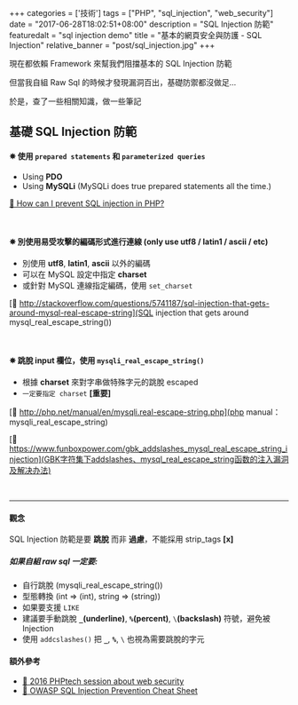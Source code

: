 +++
categories = ['技術']
tags = ["PHP", "sql_injection", "web_security"]
date = "2017-06-28T18:02:51+08:00"
description = "SQL Injection 防範"
featuredalt = "sql injection demo"
title = "基本的網頁安全與防護 - SQL Injection"
relative_banner = "post/sql_injection.jpg"
+++

現在都依賴 Framework 來幫我們阻擋基本的 SQL Injection 防範

但當我自組 Raw Sql 的時候才發現漏洞百出，基礎防禦都沒做足...

於是，查了一些相關知識，做一些筆記
<!--more-->

## 基礎 SQL Injection 防範

#### ✵ 使用 `prepared statements` 和 `parameterized queries`
* Using __PDO__
* Using __MySQLi__ (MySQLi does true prepared statements all the time.)

[🔗  How can I prevent SQL injection in PHP?](http://stackoverflow.com/questions/60174/how-can-i-prevent-sql-injection-in-php?rq=1)

<br>

#### ✵ 別使用易受攻擊的編碼形式進行連線 (only use utf8 / latin1 / ascii / etc)
* 別使用 __utf8__, __latin1__, __ascii__ 以外的編碼
* 可以在 MySQL 設定中指定 __charset__
* 或針對 MySQL 連線指定編碼，使用 `set_charset`

[🔗  http://stackoverflow.com/questions/5741187/sql-injection-that-gets-around-mysql-real-escape-string](SQL injection that gets around mysql_real_escape_string())

<br>

#### ✵ 跳脫 input 欄位，使用 `mysqli_real_escape_string()`
* 根據 __charset__ 來對字串做特殊字元的跳脫 escaped
* `一定要指定 charset` __[重要]__

[🔗  http://php.net/manual/en/mysqli.real-escape-string.php](php manual：mysqli_real_escape_string)

[🔗  https://www.funboxpower.com/gbk_addslashes_mysql_real_escape_string_injection](GBK字符集下addslashes、mysql_real_escape_string函数的注入漏洞及解决办法)

<br>

----

####  觀念
SQL Injection 防範是要 __跳脫__ 而非 __過慮__，不能採用 strip_tags <b class="text-danger">[x]</b>

##### 如果自組 raw sql 一定要:
* 自行跳脫 (mysqli_real_escape_string())
* 型態轉換 (int => (int), string => (string))
* 如果要支援 `LIKE`
 * 建議要手動跳脫 __`_`(underline)__, __`%`(percent)__, `\`__(backslash)__ 符號，避免被 Injection
 * 使用 `addcslashes()` 把 __`_`__, __`%`__, `\` 也視為需要跳脫的字元

#### 額外參考
* [🔗  2016 PHPtech session about web security](https://www.slideshare.net/colinodell/hacking-your-way-to-better-security-zendcon-2016)
* [🔗  OWASP SQL Injection Prevention Cheat Sheet](https://www.owasp.org/index.php/SQL_Injection_Prevention_Cheat_Sheet)
